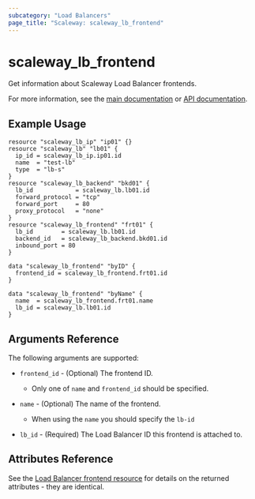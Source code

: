 ```yaml
---
subcategory: "Load Balancers"
page_title: "Scaleway: scaleway_lb_frontend"
---
```


# scaleway_lb_frontend

Get information about Scaleway Load Balancer frontends.

For more information, see the [main documentation](https://www.scaleway.com/en/docs/network/load-balancer/reference-content/configuring-frontends/) or [API documentation](https://www.scaleway.com/en/developers/api/load-balancer/zoned-api/#path-frontends).

## Example Usage

```hcl
resource "scaleway_lb_ip" "ip01" {}
resource "scaleway_lb" "lb01" {
  ip_id = scaleway_lb_ip.ip01.id
  name  = "test-lb"
  type  = "lb-s"
}
resource "scaleway_lb_backend" "bkd01" {
  lb_id            = scaleway_lb.lb01.id
  forward_protocol = "tcp"
  forward_port     = 80
  proxy_protocol   = "none"
}
resource "scaleway_lb_frontend" "frt01" {
  lb_id        = scaleway_lb.lb01.id
  backend_id   = scaleway_lb_backend.bkd01.id
  inbound_port = 80
}

data "scaleway_lb_frontend" "byID" {
  frontend_id = scaleway_lb_frontend.frt01.id
}

data "scaleway_lb_frontend" "byName" {
  name  = scaleway_lb_frontend.frt01.name
  lb_id = scaleway_lb.lb01.id
}
```

## Arguments Reference

The following arguments are supported:

- `frontend_id` - (Optional) The frontend ID.
    - Only one of `name` and `frontend_id` should be specified.

- `name` - (Optional) The name of the frontend.
    - When using the `name` you should specify the `lb-id`

- `lb_id` - (Required) The Load Balancer ID this frontend is attached to.

## Attributes Reference

See the [Load Balancer frontend resource](../resources/lb_frontend.md) for details on the returned attributes - they are identical.